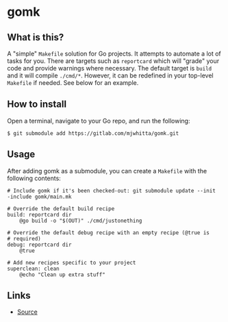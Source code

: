 # gomk

## What is this?

A "simple" `Makefile` solution for Go projects. It attempts to
automate a lot of tasks for you. There are targets such as
`reportcard` which will "grade" your code and provide warnings where
necessary. The default target is `build` and it will compile
`./cmd/*`. However, it can be redefined in your top-level `Makefile`
if needed. See below for an example.

## How to install

Open a terminal, navigate to your Go repo, and run the following:

```
$ git submodule add https://gitlab.com/mjwhitta/gomk.git
```

## Usage

After adding gomk as a submodule, you can create a `Makefile` with the
following contents:

```
# Include gomk if it's been checked-out: git submodule update --init
-include gomk/main.mk

# Override the default build recipe
build: reportcard dir
    @go build -o "$(OUT)" ./cmd/justonething

# Override the default debug recipe with an empty recipe (@true is
# required)
debug: reportcard dir
    @true

# Add new recipes specific to your project
superclean: clean
	@echo "Clean up extra stuff"
```

## Links

- [Source](https://gitlab.com/mjwhitta/gomk)
